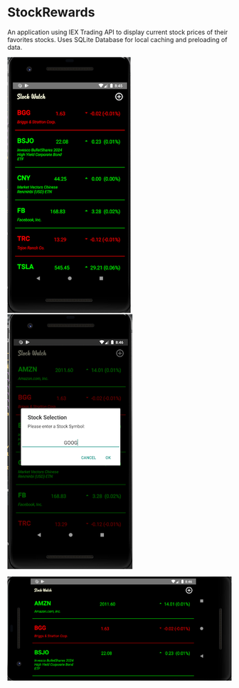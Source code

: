 # StockRewards
An application using IEX Trading API to display current stock prices of their favorites stocks. 
Uses SQLite Database for local caching and preloading of data.


![](https://raw.githubusercontent.com/siddharth436/Android-Projects/master/Stock%20Watch/img1.png)  ![](https://raw.githubusercontent.com/siddharth436/Android-Projects/master/Stock%20Watch/img2.png)

 ![](https://raw.githubusercontent.com/siddharth436/Android-Projects/master/Stock%20Watch/img3.png)

